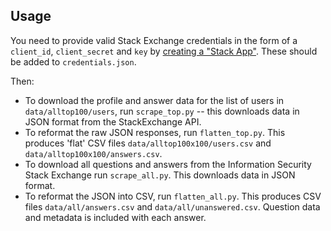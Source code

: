 ## Usage

You need to provide valid Stack Exchange credentials in the form of a `client_id`, `client_secret` and `key` by [creating a "Stack App"](https://stackapps.com/apps/oauth/register). These should be added to `credentials.json`.

Then:
- To download the profile and answer data for the list of users in `data/alltop100/users`, run `scrape_top.py` -- this downloads data in JSON format from the StackExchange API.
- To reformat the raw JSON responses, run `flatten_top.py`. This produces 'flat' CSV files `data/alltop100x100/users.csv` and `data/alltop100x100/answers.csv`. 
- To download all questions and answers from the Information Security Stack Exchange run `scrape_all.py`. This downloads data in JSON format.
- To reformat the JSON into CSV, run `flatten_all.py`. This produces CSV files `data/all/answers.csv` and `data/all/unanswered.csv`. Question data and metadata is included with each answer.
